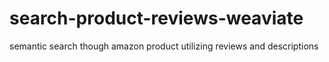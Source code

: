 # search-product-reviews-weaviate
semantic search though amazon product utilizing reviews and descriptions
